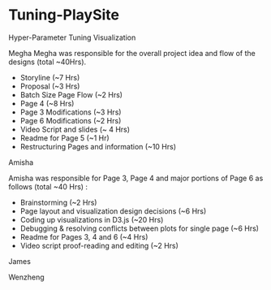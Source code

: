 # Tuning-PlaySite
Hyper-Parameter Tuning Visualization

Megha
Megha was responsible for the overall project idea and flow of the designs (total ~40Hrs).
- Storyline (~7 Hrs)
- Proposal (~3 Hrs)
- Batch Size Page Flow (~2 Hrs)
- Page 4 (~8 Hrs)
- Page 3 Modifications (~3 Hrs)
- Page 6 Modifications (~2 Hrs)
- Video Script and slides (~ 4 Hrs)
- Readme for Page 5 (~1 Hr)
- Restructuring Pages and information (~10 Hrs)

Amisha

Amisha was responsible for Page 3, Page 4 and major portions of Page 6 as follows (total ~40 Hrs) :
-	Brainstorming (~2 Hrs)
-	Page layout and visualization design decisions (~6 Hrs)
-	Coding up visualizations in D3.js  (~20 Hrs)
-	Debugging & resolving conflicts between plots for single page (~6 Hrs)
-	Readme for Pages 3, 4 and 6 (~4 Hrs)
-	Video script proof-reading and editing (~2 Hrs)  


James

Wenzheng
